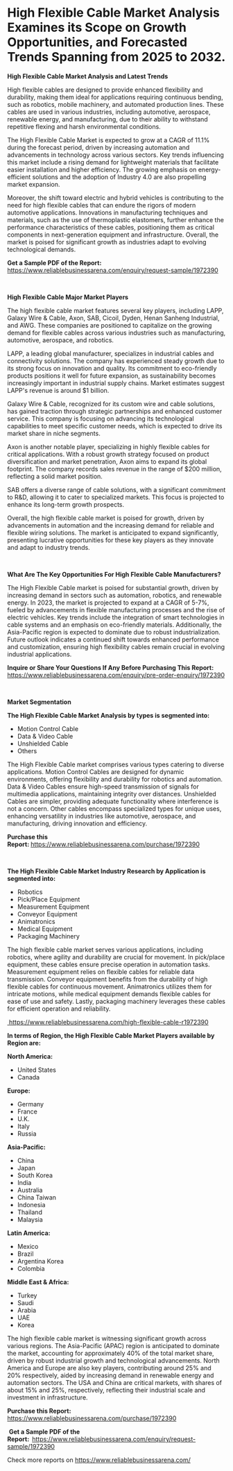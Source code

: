 <p><h1>High Flexible Cable Market Analysis Examines its Scope on Growth Opportunities, and Forecasted Trends Spanning from 2025 to 2032.</h1></p><p><strong>High Flexible Cable Market Analysis and Latest Trends</strong></p>
<p><p>High flexible cables are designed to provide enhanced flexibility and durability, making them ideal for applications requiring continuous bending, such as robotics, mobile machinery, and automated production lines. These cables are used in various industries, including automotive, aerospace, renewable energy, and manufacturing, due to their ability to withstand repetitive flexing and harsh environmental conditions.</p><p>The High Flexible Cable Market is expected to grow at a CAGR of 11.1% during the forecast period, driven by increasing automation and advancements in technology across various sectors. Key trends influencing this market include a rising demand for lightweight materials that facilitate easier installation and higher efficiency. The growing emphasis on energy-efficient solutions and the adoption of Industry 4.0 are also propelling market expansion.</p><p>Moreover, the shift toward electric and hybrid vehicles is contributing to the need for high flexible cables that can endure the rigors of modern automotive applications. Innovations in manufacturing techniques and materials, such as the use of thermoplastic elastomers, further enhance the performance characteristics of these cables, positioning them as critical components in next-generation equipment and infrastructure. Overall, the market is poised for significant growth as industries adapt to evolving technological demands.</p></p>
<p><strong>Get a Sample PDF of the Report:&nbsp;</strong> <a href="https://www.reliablebusinessarena.com/enquiry/request-sample/1972390?utm_campaign=3181&utm_medium=2&utm_source=Github&utm_content=ia&utm_term=07042025&utm_id=high-flexible-cable">https://www.reliablebusinessarena.com/enquiry/request-sample/1972390</a></p>
<p>&nbsp;</p>
<p><strong>High Flexible Cable Major Market Players</strong></p>
<p><p>The high flexible cable market features several key players, including LAPP, Galaxy Wire & Cable, Axon, SAB, Cicoil, Dyden, Henan Sanheng Industrial, and AWG. These companies are positioned to capitalize on the growing demand for flexible cables across various industries such as manufacturing, automotive, aerospace, and robotics.</p><p>LAPP, a leading global manufacturer, specializes in industrial cables and connectivity solutions. The company has experienced steady growth due to its strong focus on innovation and quality. Its commitment to eco-friendly products positions it well for future expansion, as sustainability becomes increasingly important in industrial supply chains. Market estimates suggest LAPP's revenue is around $1 billion.</p><p>Galaxy Wire & Cable, recognized for its custom wire and cable solutions, has gained traction through strategic partnerships and enhanced customer service. This company is focusing on advancing its technological capabilities to meet specific customer needs, which is expected to drive its market share in niche segments.</p><p>Axon is another notable player, specializing in highly flexible cables for critical applications. With a robust growth strategy focused on product diversification and market penetration, Axon aims to expand its global footprint. The company records sales revenue in the range of $200 million, reflecting a solid market position.</p><p>SAB offers a diverse range of cable solutions, with a significant commitment to R&D, allowing it to cater to specialized markets. This focus is projected to enhance its long-term growth prospects.</p><p>Overall, the high flexible cable market is poised for growth, driven by advancements in automation and the increasing demand for reliable and flexible wiring solutions. The market is anticipated to expand significantly, presenting lucrative opportunities for these key players as they innovate and adapt to industry trends.</p></p>
<p>&nbsp;</p>
<p><strong>What Are The Key Opportunities For High Flexible Cable Manufacturers?</strong></p>
<p><p>The High Flexible Cable market is poised for substantial growth, driven by increasing demand in sectors such as automation, robotics, and renewable energy. In 2023, the market is projected to expand at a CAGR of 5-7%, fueled by advancements in flexible manufacturing processes and the rise of electric vehicles. Key trends include the integration of smart technologies in cable systems and an emphasis on eco-friendly materials. Additionally, the Asia-Pacific region is expected to dominate due to robust industrialization. Future outlook indicates a continued shift towards enhanced performance and customization, ensuring high flexibility cables remain crucial in evolving industrial applications.</p></p>
<p><strong>Inquire or Share Your Questions If Any Before Purchasing This Report:</strong> <a href="https://www.reliablebusinessarena.com/enquiry/pre-order-enquiry/1972390?utm_campaign=3181&utm_medium=2&utm_source=Github&utm_content=ia&utm_term=07042025&utm_id=high-flexible-cable">https://www.reliablebusinessarena.com/enquiry/pre-order-enquiry/1972390</a></p>
<p>&nbsp;</p>
<p><strong>Market Segmentation</strong></p>
<p><strong>The High Flexible Cable Market Analysis by types is segmented into:</strong></p>
<p><ul><li>Motion Control Cable</li><li>Data & Video Cable</li><li>Unshielded Cable</li><li>Others</li></ul></p>
<p><p>The High Flexible Cable market comprises various types catering to diverse applications. Motion Control Cables are designed for dynamic environments, offering flexibility and durability for robotics and automation. Data & Video Cables ensure high-speed transmission of signals for multimedia applications, maintaining integrity over distances. Unshielded Cables are simpler, providing adequate functionality where interference is not a concern. Other cables encompass specialized types for unique uses, enhancing versatility in industries like automotive, aerospace, and manufacturing, driving innovation and efficiency.</p></p>
<p><strong>Purchase this Report:&nbsp;</strong><a href="https://www.reliablebusinessarena.com/purchase/1972390?utm_campaign=3181&utm_medium=2&utm_source=Github&utm_content=ia&utm_term=07042025&utm_id=high-flexible-cable">https://www.reliablebusinessarena.com/purchase/1972390</a></p>
<p>&nbsp;</p>
<p><strong>The High Flexible Cable Market Industry Research by Application is segmented into:</strong></p>
<p><ul><li>Robotics</li><li>Pick/Place Equipment</li><li>Measurement Equipment</li><li>Conveyor Equipment</li><li>Animatronics</li><li>Medical Equipment</li><li>Packaging Machinery</li></ul></p>
<p><p>The high flexible cable market serves various applications, including robotics, where agility and durability are crucial for movement. In pick/place equipment, these cables ensure precise operation in automation tasks. Measurement equipment relies on flexible cables for reliable data transmission. Conveyor equipment benefits from the durability of high flexible cables for continuous movement. Animatronics utilizes them for intricate motions, while medical equipment demands flexible cables for ease of use and safety. Lastly, packaging machinery leverages these cables for efficient operation and reliability.</p></p>
<p><a href="https://www.reliablebusinessarena.com/high-flexible-cable-r1972390?utm_campaign=3181&utm_medium=2&utm_source=Github&utm_content=ia&utm_term=07042025&utm_id=high-flexible-cable">&nbsp;https://www.reliablebusinessarena.com/high-flexible-cable-r1972390</a></p>
<p><strong>In terms of Region, the High Flexible Cable Market Players available by Region are:</strong></p>
<p>
    <p> <strong> North America: </strong>
        <ul>
            <li>United States</li>
            <li>Canada</li>
        </ul>
        </p> 
    <p> <strong> Europe: </strong>
        <ul>
            <li>Germany</li>
            <li>France</li>
            <li>U.K.</li>
            <li>Italy</li>
            <li>Russia</li>
        </ul>
        </p> 
    <p> <strong> Asia-Pacific: </strong>
        <ul>
            <li>China</li>
            <li>Japan</li>
            <li>South Korea</li>
            <li>India</li>
            <li>Australia</li>
            <li>China Taiwan</li>
            <li>Indonesia</li>
            <li>Thailand</li>
            <li>Malaysia</li>
        </ul>
        </p> 
    <p> <strong> Latin America: </strong>
        <ul>
            <li>Mexico</li>
            <li>Brazil</li>
            <li>Argentina Korea</li>
            <li>Colombia</li>
        </ul>
        </p> 
    <p> <strong> Middle East & Africa: </strong>
        <ul>
            <li>Turkey</li>
            <li>Saudi</li>
            <li>Arabia</li>
            <li>UAE</li>
            <li>Korea</li>
        </ul>
    </p>
    </p>
<p><p>The high flexible cable market is witnessing significant growth across various regions. The Asia-Pacific (APAC) region is anticipated to dominate the market, accounting for approximately 40% of the total market share, driven by robust industrial growth and technological advancements. North America and Europe are also key players, contributing around 25% and 20% respectively, aided by increasing demand in renewable energy and automation sectors. The USA and China are critical markets, with shares of about 15% and 25%, respectively, reflecting their industrial scale and investment in infrastructure.</p></p>
<p><strong>Purchase this Report: </strong><a href="https://www.reliablebusinessarena.com/purchase/1972390?utm_campaign=3181&utm_medium=2&utm_source=Github&utm_content=ia&utm_term=07042025&utm_id=high-flexible-cable">https://www.reliablebusinessarena.com/purchase/1972390</a></p>
<p>&nbsp;<strong>Get a Sample PDF of the Report:&nbsp;&nbsp;</strong><a href="https://www.reliablebusinessarena.com/enquiry/request-sample/1972390?utm_campaign=3181&utm_medium=2&utm_source=Github&utm_content=ia&utm_term=07042025&utm_id=high-flexible-cable">https://www.reliablebusinessarena.com/enquiry/request-sample/1972390</a></p>
<p><strong></strong></p>
<p>Check more reports on <a href="https://www.reliablebusinessarena.com/?utm_campaign=3181&utm_medium=2&utm_source=Github&utm_content=ia&utm_term=07042025&utm_id=high-flexible-cable">https://www.reliablebusinessarena.com/</a></p>